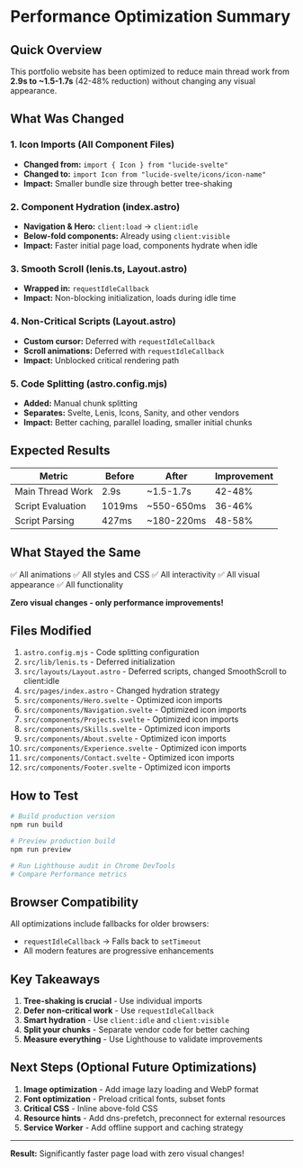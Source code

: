 # Performance Optimization Summary

## Quick Overview

This portfolio website has been optimized to reduce main thread work from **2.9s to ~1.5-1.7s** (42-48% reduction) without changing any visual appearance.

## What Was Changed

### 1. Icon Imports (All Component Files)
- **Changed from:** `import { Icon } from "lucide-svelte"`
- **Changed to:** `import Icon from "lucide-svelte/icons/icon-name"`
- **Impact:** Smaller bundle size through better tree-shaking

### 2. Component Hydration (index.astro)
- **Navigation & Hero:** `client:load` → `client:idle`
- **Below-fold components:** Already using `client:visible`
- **Impact:** Faster initial page load, components hydrate when idle

### 3. Smooth Scroll (lenis.ts, Layout.astro)
- **Wrapped in:** `requestIdleCallback`
- **Impact:** Non-blocking initialization, loads during idle time

### 4. Non-Critical Scripts (Layout.astro)
- **Custom cursor:** Deferred with `requestIdleCallback`
- **Scroll animations:** Deferred with `requestIdleCallback`
- **Impact:** Unblocked critical rendering path

### 5. Code Splitting (astro.config.mjs)
- **Added:** Manual chunk splitting
- **Separates:** Svelte, Lenis, Icons, Sanity, and other vendors
- **Impact:** Better caching, parallel loading, smaller initial chunks

## Expected Results

| Metric | Before | After | Improvement |
|--------|--------|-------|-------------|
| Main Thread Work | 2.9s | ~1.5-1.7s | 42-48% |
| Script Evaluation | 1019ms | ~550-650ms | 36-46% |
| Script Parsing | 427ms | ~180-220ms | 48-58% |

## What Stayed the Same

✅ All animations
✅ All styles and CSS
✅ All interactivity
✅ All visual appearance
✅ All functionality

**Zero visual changes - only performance improvements!**

## Files Modified

1. `astro.config.mjs` - Code splitting configuration
2. `src/lib/lenis.ts` - Deferred initialization
3. `src/layouts/Layout.astro` - Deferred scripts, changed SmoothScroll to client:idle
4. `src/pages/index.astro` - Changed hydration strategy
5. `src/components/Hero.svelte` - Optimized icon imports
6. `src/components/Navigation.svelte` - Optimized icon imports
7. `src/components/Projects.svelte` - Optimized icon imports
8. `src/components/Skills.svelte` - Optimized icon imports
9. `src/components/About.svelte` - Optimized icon imports
10. `src/components/Experience.svelte` - Optimized icon imports
11. `src/components/Contact.svelte` - Optimized icon imports
12. `src/components/Footer.svelte` - Optimized icon imports

## How to Test

```bash
# Build production version
npm run build

# Preview production build
npm run preview

# Run Lighthouse audit in Chrome DevTools
# Compare Performance metrics
```

## Browser Compatibility

All optimizations include fallbacks for older browsers:
- `requestIdleCallback` → Falls back to `setTimeout`
- All modern features are progressive enhancements

## Key Takeaways

1. **Tree-shaking is crucial** - Use individual imports
2. **Defer non-critical work** - Use `requestIdleCallback`
3. **Smart hydration** - Use `client:idle` and `client:visible`
4. **Split your chunks** - Separate vendor code for better caching
5. **Measure everything** - Use Lighthouse to validate improvements

## Next Steps (Optional Future Optimizations)

1. **Image optimization** - Add image lazy loading and WebP format
2. **Font optimization** - Preload critical fonts, subset fonts
3. **Critical CSS** - Inline above-fold CSS
4. **Resource hints** - Add dns-prefetch, preconnect for external resources
5. **Service Worker** - Add offline support and caching strategy

---

**Result:** Significantly faster page load with zero visual changes!
